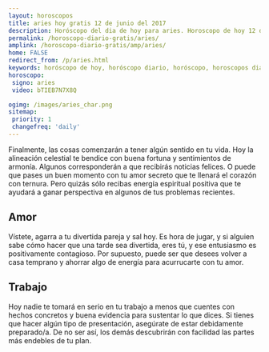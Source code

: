 ```yaml
---
layout: horoscopos
title: aries hoy gratis 12 de junio del 2017 
description: Horóscopo del dia de hoy para aries. Horoscopo de hoy 12 de junio del 2017. Las predicciones de amor, trabajo, vida personal gratis.
permalink: /horoscopo-diario-gratis/aries/
amplink: /horoscopo-diario-gratis/amp/aries/
home: FALSE
redirect_from: /p/aries.html
keywords: horóscopo de hoy, horóscopo diario, horóscopo, horoscopos diarios gratis del dia de hoy, horóscopo diario gratis,horóscopo 2017, horóscopo esperanza gracia, horoscopo aries hoy, horoscop, horóscopos gratis, horoscopo aries, horoscopo aries 2017, Tarot, Astrologia, Zodíaco, aries, horoscopo gratis
horoscopo:
 signo: aries
 video: bTIEB7N7X8Q

ogimg: /images/aries_char.png
sitemap:
 priority: 1
 changefreq: 'daily'
---
```



Finalmente, las cosas comenzarán a tener algún sentido en tu vida. Hoy la alineación celestial te bendice con buena fortuna y sentimientos de armonía. Algunos corresponderán a que recibirás noticias felices. O puede que pases un buen momento con tu amor secreto que te llenará el corazón con ternura. Pero quizás sólo recibas energía espiritual positiva que te ayudará a ganar perspectiva en algunos de tus problemas recientes.

## Amor

Vístete, agarra a tu divertida pareja y sal hoy. Es hora de jugar, y si alguien sabe cómo hacer que una tarde sea divertida, eres tú, y ese entusiasmo es positivamente contagioso. Por supuesto, puede ser que desees volver a casa temprano y ahorrar algo de energía para acurrucarte con tu amor.

## Trabajo

Hoy nadie te tomará en serio en tu trabajo a menos que cuentes con hechos concretos y buena evidencia para sustentar lo que dices. Si tienes que hacer algún tipo de presentación, asegúrate de estar debidamente preparado/a. De no ser así, los demás descubrirán con facilidad las partes más endebles de tu plan.